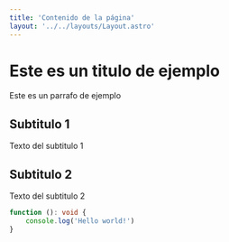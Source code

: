 ```yaml
---
title: 'Contenido de la página'
layout: '../../layouts/Layout.astro'
---
```


# Este es un titulo de ejemplo

Este es un parrafo de ejemplo

## Subtitulo 1

Texto del subtitulo 1

## Subtitulo 2

Texto del subtitulo 2

```typescript
function (): void {
    console.log('Hello world!')
}
```
